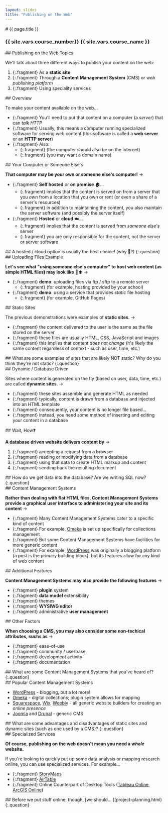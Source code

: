 ```yaml
---
layout: slides
title: "Publishing on the Web"
---
```


<section markdown="block" class="intro-slide">
# {{ page.title }}

### {{ site.vars.course_number}} {{ site.vars.course_name }}

<p><small></small></p>
</section>

<section markdown="block">
## Publishing on the Web Topics

We'll talk about three different ways to publish your content on the web:

1. {:.fragment} As a __static site__
2. {:.fragment} Through a __Content Management System__ (CMS) or _web publishing platform_
3. {:.fragment} Using speciality services

</section>
<section markdown="block">
## Overview


To make your content available on the web...

* {:.fragment} You'll need to put that content on a computer (a _server_) that can _talk HTTP_
* {:.fragment} Usually, this means a computer running specialized software for serving web content (this software is called a __web server__ or an __HTTP server__)
* {:.fragment} Also:
	* {:.fragment} (the computer should also be on the internet)
	* {:.fragment} (you may want a domain name)

</section>


<section markdown="block">
## Your Computer or Someone Else's

__That computer may be your own or someone else's computer!__ &rarr;

* {:.fragment} __Self hosted__ or __on premise__ 🏠...
	* {:.fragment} implies that the content is served on from a server that you _own_  from a location that you own or rent (or even a share of a server's resources) 
	* {:.fragment} in addition to maintaining the content, you also maintain the server software (and possibly the server itself)
* {:.fragment} __Hosted__ or __cloud__ ☁️...
	* {:.fragment} implies that the content is served from _someone else's_ server
	* {:.fragment} you are only responsible for the content, not the server or server software
</section>

<section markdown="block">
## A hosted / cloud option is usually the best choice! (why 🤷?)
{:.question}
</section>

<section markdown="block">
## Uploading Files Example

__Let's see what "using someone else's computer" to host web content (as simple HTML files) may look like__ 👀⬆️ &rarr;

* {:.fragment} __demo__: uploading files via ftp / sftp to a remote server
	* {:.fragment} (for example, hosting provided by your school)
* {:.fragment} __demo__: using a service that provides _static_ file hosting
	* {:.fragment} (for example, GitHub Pages) 

</section>


<section markdown="block">
## Static Sites

The previous demonstrations were examples of __static sites__. &rarr;

* {:.fragment} the content delivered to the user is the same as the file stored on the server
* {:.fragment} these files are usually HTML, CSS, JavaScript and images
* {:.fragment} this implies that content _does not change_ (it's _likely_ the same content regardless of context - such as user, time, etc.) 

</section>

<section markdown="block">
## What are some examples of sites that are likely NOT static? Why do you think they're not static?
{:.question}
</section>

<section markdown="block">
## Dynamic / Database Driven

Sites where content is generated on the fly (based on user, data, time, etc.) are called __dynamic sites__. &rarr;

* {:.fragment} these sites assemble and generate HTML as needed
* {:.fragment} typically, content is drawn from a database and injected into an HTML template
* {:.fragment} consequently, your content is no longer file based...
* {:.fragment} instead, you need some method of inserting and editing your content in a database

</section>

<section markdown="block">
## Wait, How❓

__A database driven website delivers content by__ &rarr;

1. {:.fragment} accepting a request from a browser
2. {:.fragment} reading or modifying data from a database
3. {:.fragment} using that data to create HTML markup and content
4. {:.fragment} sending back the resulting document

</section>

<section markdown="block">
## How do we get data into the database? Are we writing SQL now?
{:.question}

</section>
<section markdown="block">
## Content Management Systems

__Rather than dealing with flat HTML files, Content Management Systems provide a graphical user interface to administering your site and its content__ &rarr;

* {:.fragment} Many Content Management Systems cater to a specific kind of content
* {:.fragment} For example, [Omeka](https://omeka.org/) is set up specifically for collections management
* {:.fragment} But some Content Management Systems have facilities for more generic content
* {:.fragment} For example, [WordPress](https://wordpress.org/) was originally a blogging platform (a post is the primary building block), but its features allow for any kind of web content

</section>

<section markdown="block">
## Additional Features

__Content Management Systems may also provide the following features__ &rarr;

* {:.fragment} __plugin__ system
* {:.fragment} __data model__ extensibility
* {:.fragment} themes
* {:.fragment} __WYSIWG editor__
* {:.fragment} administrative __user management__
</section>

<section markdown="block">
## Other Factors

__When choosing a CMS, you may also consider some non-techical attributes, suchs as__ &rarr;

* {:.fragment} ease-of-use
* {:.fragment} community / userbase
* {:.fragment} development activity
* {:.fragment} documentation

</section>

<section markdown="block">
## What are some Content Management Systems that you've heard of?
{:.question}

</section>

<section markdown="block">
## Popular Content Management Systems

* [WordPress](https://wordpress.org/) - blogging, but a lot more!
* [Omeka](https://omeka.org/) - digital collections; plugin system allows for mapping
* [Squarespace](https://www.squarespace.com/), [Wix](https://www.wix.com/), [Weebly](https://www.weebly.com/) - all generic website builders for creating an _online presence_
* [Joomla](https://www.joomla.org/) and [Drupal](https://www.drupal.org/) - generic CMS
</section>

<section markdown="block">
## What are some advantages and disadvantages of static sites and dynamic sites (such as one used by a CMS)?
{:.question}
</section>

<section markdown="block">
## Specialized Services

__Of course, publishing on the web doesn't mean you need a _whole_ website.__

If you're looking to quickly put up some data analysis or mapping research online, you can use specialized services. For example...

* {:.fragment} [StoryMaps](https://storymaps.arcgis.com/)
* {:.fragment} [AirTable](https://airtable.com/)
* {:.fragment} Online Counterpart of Desktop Tools ([Tableau Online](https://www.tableau.com/products/cloud-bi), [ArcGIS Online](https://www.esri.com/en-us/arcgis/products/arcgis-online/overview))
</section>

<section markdown="block">
## Before we put stuff online, though, [we should... ](project-planning.html)
{:.question} 

</section>
